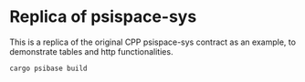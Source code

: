 # Replica of psispace-sys

This is a replica of the original CPP psispace-sys contract as an example, to demonstrate tables and http functionalities.

```sh
cargo psibase build
```

